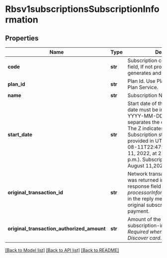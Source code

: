 # Rbsv1subscriptionsSubscriptionInformation

## Properties
Name | Type | Description | Notes
------------ | ------------- | ------------- | -------------
**code** | **str** | Subscription code is an optional field, If not provided system generates and assign one  | [optional] 
**plan_id** | **str** | Plan Id. Use Plan Id from Create Plan Service.  | [optional] 
**name** | **str** | Subscription Name  | 
**start_date** | **str** | Start date of the Subscription  Start date must be in UTC. Format: YYYY-MM-DDThh:mm:ssZ The T separates the date and the time. The Z indicates UTC.  Note: Subscription starts on the day provided in UTC.  **Example** 2022-08-11T22:47:57Z equals August 11, 2022, at 22:47:57 (10:47:57 p.m.). Subscription will start on August 11,2022.  | 
**original_transaction_id** | **str** | Network transaction identifier that was returned in the payment response field _processorInformation.transactionId_ in the reply message for the original subscription-initializing payment.  | [optional] 
**original_transaction_authorized_amount** | **str** | Amount of the original subscription-initializing payment.  *Required when using a Diners or Discover card*.  | [optional] 

[[Back to Model list]](../README.md#documentation-for-models) [[Back to API list]](../README.md#documentation-for-api-endpoints) [[Back to README]](../README.md)


